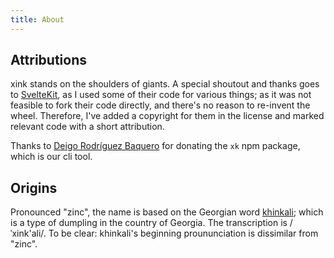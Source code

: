 ```yaml
---
title: About
---
```


## Attributions
xink stands on the shoulders of giants. A special shoutout and thanks goes to [SvelteKit](https://github.com/sveltejs/kit), as I used some of their code for various things; as it was not feasible to fork their code directly, and there's no reason to re-invent the wheel. Therefore, I've added a copyright for them in the license and marked relevant code with a short attribution.

Thanks to [Deigo Rodríguez Baquero](https://github.com/DiegoRBaquero) for donating the `xk` npm package, which is our cli tool.

## Origins
Pronounced "zinc", the name is based on the Georgian word [khinkali](https://en.wikipedia.org/wiki/Khinkali); which is a type of dumpling in the country of Georgia. The transcription is /ˈxink'ali/. To be clear: khinkali's beginning proununciation is dissimilar from "zinc".
